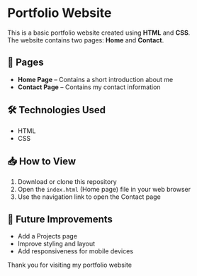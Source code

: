 # Portfolio Website

This is a basic portfolio website created using **HTML** and **CSS**.  
The website contains two pages: **Home** and **Contact**.

## 📌 Pages
- **Home Page** – Contains a short introduction about me
- **Contact Page** – Contains my contact information

## 🛠️ Technologies Used
- HTML
- CSS

## 📥 How to View
1. Download or clone this repository
2. Open the `index.html` (Home page) file in your web browser
3. Use the navigation link to open the Contact page

## 🚀 Future Improvements
- Add a Projects page
- Improve styling and layout
- Add responsiveness for mobile devices

Thank you for visiting my portfolio website
